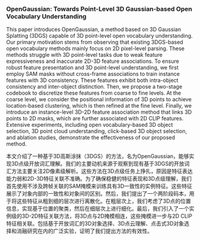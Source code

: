 ### OpenGaussian: Towards Point-Level 3D Gaussian-based Open Vocabulary Understanding

This paper introduces OpenGaussian, a method based on 3D Gaussian Splatting (3DGS) capable of 3D point-level open vocabulary understanding. Our primary motivation stems from observing that existing 3DGS-based open vocabulary methods mainly focus on 2D pixel-level parsing. These methods struggle with 3D point-level tasks due to weak feature expressiveness and inaccurate 2D-3D feature associations. To ensure robust feature presentation and 3D point-level understanding, we first employ SAM masks without cross-frame associations to train instance features with 3D consistency. These features exhibit both intra-object consistency and inter-object distinction. Then, we propose a two-stage codebook to discretize these features from coarse to fine levels. At the coarse level, we consider the positional information of 3D points to achieve location-based clustering, which is then refined at the fine level. Finally, we introduce an instance-level 3D-2D feature association method that links 3D points to 2D masks, which are further associated with 2D CLIP features. Extensive experiments, including open vocabulary-based 3D object selection, 3D point cloud understanding, click-based 3D object selection, and ablation studies, demonstrate the effectiveness of our proposed method.

本文介绍了一种基于3D高斯涂抹（3DGS）的方法，名为OpenGaussian，能够实现3D点级开放词汇理解。我们的主要动机来源于观察到现有基于3DGS的开放词汇方法主要关注2D像素级解析。这些方法在3D点级任务上挣扎，原因是特征表达能力弱和2D-3D特征关联不准确。为了确保稳健的特征表现和3D点级理解，我们首先使用不涉及跨帧关联的SAM掩模来训练具有3D一致性的实例特征。这些特征展示了对象内部的一致性和对象间的区别。然后，我们提出了一个两阶段码本，用于将这些特征从粗到细的层次进行离散化。在粗层次上，我们考虑了3D点的位置信息，实现基于位置的聚类，然后在细层次上进行细化。最后，我们引入了一个实例级的3D-2D特征关联方法，将3D点与2D掩模相连，这些掩模进一步与2D CLIP特征相关联。包括基于开放词汇的3D对象选择、3D点云理解、点击式3D对象选择和消融研究在内的广泛实验，证明了我们提出方法的有效性。

